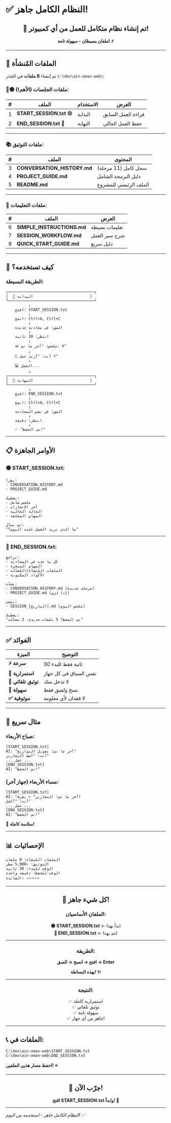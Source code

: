# ✅ النظام الكامل جاهز!

<div align="center">

## 🎉 تم إنشاء نظام متكامل للعمل من أي كمبيوتر!

**ملفان بسيطان - سهولة تامة! ⚡**

</div>

---

## 📁 الملفات المُنشأة

تم إنشاء **8 ملفات** في الجذر `C:\dev\ain-oman-web\`:

### 🔴🟢 **ملفات الجلسات (الأهم!):**

| # | الملف | الاستخدام | الغرض |
|---|-------|-----------|--------|
| 1 | **START_SESSION.txt** 🟢 | البداية | قراءة العمل السابق |
| 2 | **END_SESSION.txt** 🔴 | النهاية | حفظ العمل الحالي |

---

### 📚 **ملفات التوثيق:**

| # | الملف | المحتوى |
|---|-------|---------|
| 3 | **CONVERSATION_HISTORY.md** | سجل كامل (11 مرحلة) |
| 4 | **PROJECT_GUIDE.md** | دليل البرمجة الشامل |
| 5 | **README.md** | الملف الرئيسي للمشروع |

---

### 📖 **ملفات التعليمات:**

| # | الملف | الغرض |
|---|-------|--------|
| 6 | **SIMPLE_INSTRUCTIONS.md** | تعليمات بسيطة |
| 7 | **SESSION_WORKFLOW.md** | شرح سير العمل |
| 8 | **QUICK_START_GUIDE.md** | دليل سريع |

---

## 🎯 كيف تستخدمه؟

### الطريقة البسيطة:

```
┌──────────────────────────────────────┐
│  🌅 البداية                         │
└──────────────────────────────────────┘
          ↓
    افتح: START_SESSION.txt
          ↓
    انسخ: Ctrl+A, Ctrl+C
          ↓
    الصق: في محادثة جديدة
          ↓
    انتظر: 30 ثانية
          ↓
    📊 ملخص: "آخر ما تم: X"
          ↓
    💬 أنت: "أريد عمل Y"
          ↓
    💻 العمل...
          ↓
┌──────────────────────────────────────┐
│  🌙 النهاية                         │
└──────────────────────────────────────┘
          ↓
    افتح: END_SESSION.txt
          ↓
    انسخ: Ctrl+A, Ctrl+C
          ↓
    الصق: في نفس المحادثة
          ↓
    انتظر: دقيقة
          ↓
    ✅ "تم الحفظ!"
```

---

## 📋 الأوامر الجاهزة

### 🟢 **START_SESSION.txt:**
```
يقرأ:
- CONVERSATION_HISTORY.md
- PROJECT_GUIDE.md

يعطيك:
- ملخص شامل
- آخر الإنجازات
- الحالة الحالية
- المهام المعلقة

ثم يسأل:
"ما الذي تريد العمل عليه اليوم؟"
```

---

### 🔴 **END_SESSION.txt:**
```
يراجع:
- كل ما حدث في المحادثة
- المهام المنجزة
- الملفات المُنشأة/المُعدّلة
- الأكواد المكتوبة

يحدّث:
- CONVERSATION_HISTORY.md (مرحلة جديدة)
- PROJECT_GUIDE.md (إذا لزم)

ينشئ:
- SESSION_[التاريخ].md (ملخص اليوم)

يعطيك:
"تم الحفظ! 5 ملفات جديدة، 3 معدّلة"
```

---

## ✅ الفوائد

| الميزة | التوضيح |
|--------|---------|
| **⚡ سرعة** | 30 ثانية فقط للبدء |
| **🔄 استمرارية** | نفس السياق في كل جهاز |
| **📝 توثيق تلقائي** | لا تدخل منك |
| **🎯 سهولة** | نسخ ولصق فقط |
| **✅ موثوقية** | لا فقدان لأي معلومة |

---

## 🎯 مثال سريع

### صباح الأربعاء:
```
[START_SESSION.txt]
AI: "آخر ما تم: تحويل التواريخ"
أنت: "أضف التقارير"
... عمل ...
[END_SESSION.txt]
AI: "تم الحفظ!"
```

### مساء الأربعاء (جهاز آخر):
```
[START_SESSION.txt]
AI: "آخر ما تم: التقارير" ← يعرف!
أنت: "أكمل"
... عمل ...
[END_SESSION.txt]
AI: "تم الحفظ!"
```

**🎉 سلاسة كاملة!**

---

## 📊 الإحصائيات

```
الملفات المُنشأة: 8 ملفات
التوثيق: ~5,000 سطر
الوقت للبدء: 30 ثانية
الوقت للحفظ: دقيقة واحدة
الفائدة: ⭐⭐⭐⭐⭐
```

---

<div align="center">

## 🎉 كل شيء جاهز!

### الملفان الأساسيان:

**🟢 START_SESSION.txt** ← ابدأ بهذا  
**🔴 END_SESSION.txt** ← انتهِ بهذا

---

### الطريقة:

**افتح → انسخ → الصق → Enter**

**بهذه البساطة! ✨**

---

### النتيجة:

✅ استمرارية كاملة  
✅ توثيق تلقائي  
✅ سهولة تامة  
✅ جاهز من أي جهاز!  

</div>

---

## 📞 الملفات في:

```
C:\dev\ain-oman-web\START_SESSION.txt
C:\dev\ain-oman-web\END_SESSION.txt
```

**احفظ مسار هذين الملفين! ⭐**

---

<div align="center">

## 💚 جرّب الآن!

**افتح START_SESSION.txt وابدأ! 🚀**

</div>

---

*النظام الكامل جاهز - استخدمه من اليوم! ✅*

